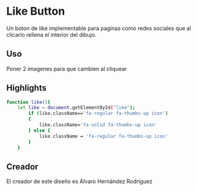 # Like Button

Un boton de like implementable para paginas como redes sociales que al clicarlo rellena el interior del dibujo.

## Uso
Poner 2 imagenes para que cambien al cliquear

## Highlights
```bash
function like(){
    let like = document.getElementById("like");
        if (like.className=='fa-regular fa-thumbs-up icon')
        {
            like.className='fa-solid fa-thumbs-up icon'
        } else {
            like.className = 'fa-regular fa-thumbs-up icon'
        }
    }
```

## Creador

El creador de este diseño es Álvaro Hernández Rodríguez